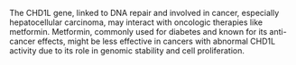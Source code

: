 The CHD1L gene, linked to DNA repair and involved in cancer, especially hepatocellular carcinoma, may interact with oncologic therapies like metformin. Metformin, commonly used for diabetes and known for its anti-cancer effects, might be less effective in cancers with abnormal CHD1L activity due to its role in genomic stability and cell proliferation.
